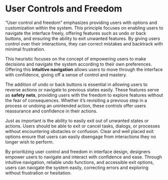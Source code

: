 # User Controls and Freedom

“User control and freedom” emphasizes providing users with options and customization within the system. 
This principle focuses on enabling users to navigate the interface freely, offering features such as undo 
or back buttons, and ensuring the ability to exit unwanted features. By giving users control over their 
interactions, they can correct mistakes and backtrack with minimal frustration.


This heuristic focuses on the concept of empowering users to make decisions and navigate the system 
according to their own preferences. Offering this **intuitive navigation** allows users to move through the 
interface with confidence, giving off a sense of control and mastery.


The addition of undo or back buttons is essential in allowing users to reverse actions or navigate to 
previous states easily. These features serve as **safety nets**, providing users with the freedom to explore 
features without the fear of consequences. Whether it’s revisiting a previous step in a process or 
undoing an unintended action, these controls offer users reassurance and confidence in their actions.


Just as important is the ability to easily exit out of unwanted states or actions. Users should be able to 
exit or cancel tasks, dialogs, or processes without encountering obstacles or confusion. Clear and well 
placed exit options ensure that users can easily disengage from interactions they no longer wish to perform.


By prioritizing user control and freedom in interface design, designers empower users to navigate and 
interact with confidence and ease. Through intuitive navigation, reliable undo functions, and 
accessible exit options, users can navigate the system easily, correcting errors and exploring without 
frustration or hesitation.
